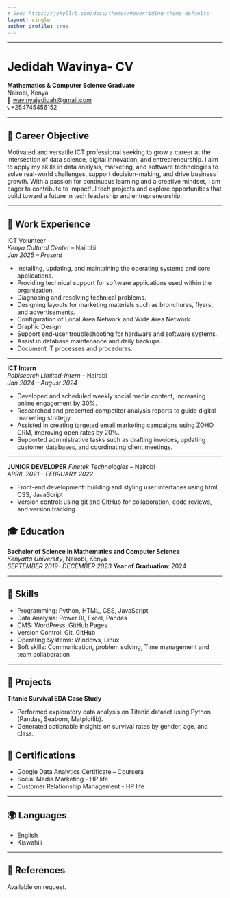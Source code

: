 ```yaml
---
# See: https://jekyllrb.com/docs/themes/#overriding-theme-defaults
layout: single
author_profile: true
---
```

---
# Jedidah Wavinya- CV

**Mathematics & Computer Science Graduate**  
Nairobi, Kenya  
📧 wavinyajedidah@gmail.com  
📞 +254745456152  

---

## 🎯 Career Objective

Motivated and versatile ICT professional seeking to grow a career at the intersection of data science, digital innovation, and entrepreneurship. I aim to apply my skills in data analysis, marketing, and software technologies to solve real-world challenges, support decision-making, and drive business growth. With a passion for continuous learning and a creative mindset, I am eager to contribute to impactful tech projects and explore opportunities that build toward a future in tech leadership and entrepreneurship.

---

## 💼 Work Experience

ICT Volunteer  
_Kenya Cultural Center_ – Nairobi  
_Jan 2025 – Present_  
- Installing, updating, and maintaining the operating systems and core applications.
- Providing technical support for software applications used within the organization.
- Diagnosing and resolving technical problems.
- Designing layouts for marketing materials such as bronchures, flyers, and advertisements.
- Configuration of Local Area Network and Wide Area Network.
- Graphic Design
- Support end-user troubleshooting for hardware and software systems.  
- Assist in database maintenance and daily backups.  
- Document IT processes and procedures.

---
**ICT Intern**  
_Robisearch Limited-Intern_ – Nairobi  
_Jan 2024 – August 2024_  
- Developed and scheduled weekly social media content, increasing online engagement by 
30%. 
- Researched and presented competitor analysis reports to guide digital marketing 
strategy. 
- Assisted in creating targeted email marketing campaigns using ZOHO CRM, improving 
open rates by 20%.
- Supported administrative tasks such as drafting invoices, updating customer databases, 
and coordinating client meetings. 

---
**JUNIOR DEVELOPER**
_Finetek Technologies_ – Nairobi  
_APRIL 2021 – FEBRUARY 2022_  
- Front-end development: building and styling user interfaces using html, CSS, JavaScript 
- Version control: using git and GitHub for collaboration, code reviews, and version 
tracking. 

## 🎓 Education

**Bachelor of Science in Mathematics and Computer Science**  
_Kenyatta University_, Nairobi, Kenya  
_SEPTEMBER 2019- DECEMBER 2023_ 
**Year of Graduation**: 2024 


---



## 🧰 Skills

- Programming: Python, HTML, CSS, JavaScript  
- Data Analysis: Power BI, Excel, Pandas  
- CMS: WordPress, GitHub Pages  
- Version Control: Git, GitHub  
- Operating Systems: Windows, Linux
- Soft skills: Communication, problem solving, Time management and team collaboration

---

## 🧪 Projects

**Titanic Survival EDA Case Study**  
- Performed exploratory data analysis on Titanic dataset using Python (Pandas, Seaborn, Matplotlib).  
- Generated actionable insights on survival rates by gender, age, and class.


## 📜 Certifications

- Google Data Analytics Certificate – Coursera  
- Social Media Marketing  - HP life
- Customer Relationship Management - HP life   

---

## 🌍 Languages

- English 
- Kiswahili 

---

## 📄 References

Available on request.
